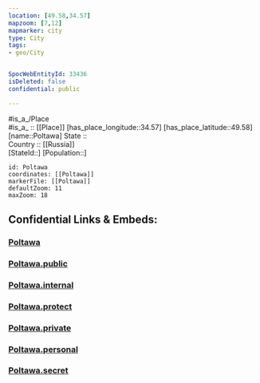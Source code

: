 ```yaml
---
location: [49.58,34.57] 
mapzoom: [7,12] 
mapmarker: city 
type: City
tags:
- geo/City


SpocWebEntityId: 33436
isDeleted: false
confidential: public

---
```

#is_a_/Place  
#is_a_ :: [[Place]] 
[has_place_longitude::34.57] 
[has_place_latitude::49.58] 
[name::Poltawa] 
State ::  
Country :: [[Russia]]  
[StateId::] 
[Population::] 



```leaflet
id: Poltawa
coordinates: [[Poltawa]] 
markerFile: [[Poltawa]] 
defaultZoom: 11 
maxZoom: 18
```


## Confidential Links & Embeds: 

### [Poltawa](/_Standards/Earth/Continent/Europe/Europe~East/Ukraine/Regions~Ukraine/Poltava/City/Poltawa.md) 

### [Poltawa.public](/_public/Earth/Continent/Europe/Europe~East/Ukraine/Regions~Ukraine/Poltava/City/Poltawa.public.md) 

### [Poltawa.internal](/_internal/Earth/Continent/Europe/Europe~East/Ukraine/Regions~Ukraine/Poltava/City/Poltawa.internal.md) 

### [Poltawa.protect](/_protect/Earth/Continent/Europe/Europe~East/Ukraine/Regions~Ukraine/Poltava/City/Poltawa.protect.md) 

### [Poltawa.private](/_private/Earth/Continent/Europe/Europe~East/Ukraine/Regions~Ukraine/Poltava/City/Poltawa.private.md) 

### [Poltawa.personal](/_personal/Earth/Continent/Europe/Europe~East/Ukraine/Regions~Ukraine/Poltava/City/Poltawa.personal.md) 

### [Poltawa.secret](/_secret/Earth/Continent/Europe/Europe~East/Ukraine/Regions~Ukraine/Poltava/City/Poltawa.secret.md)

